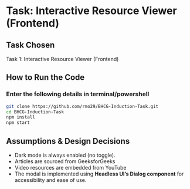 # Task: Interactive Resource Viewer (Frontend)

## Task Chosen

Task 1: Interactive Resource Viewer (Frontend)

## How to Run the Code

### Enter the following details in terminal/powershell

```bash
git clone https://github.com/rmo29/BHCG-Induction-Task.git
cd BHCG-Induction-Task
npm install
npm start
```

## Assumptions & Design Decisions

- Dark mode is always enabled (no toggle).
- Articles are sourced from GeeksforGeeks
- Video resources are embedded from YouTube
- The modal is implemented using **Headless UI’s Dialog component** for accessibility and ease of use.
